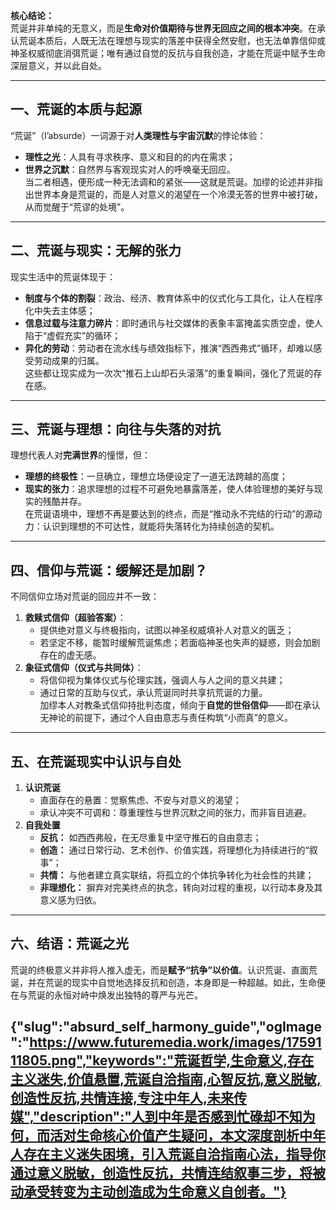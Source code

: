 **核心结论：**  
荒诞并非单纯的无意义，而是**生命对价值期待与世界无回应之间的根本冲突**。在承认荒诞本质后，人既无法在理想与现实的落差中获得全然安慰，也无法单靠信仰或神圣权威彻底消弭荒诞；唯有通过自觉的反抗与自我创造，才能在荒诞中赋予生命深层意义，并以此自处。

***

## 一、荒诞的本质与起源  
“荒诞”（l’absurde）一词源于对**人类理性与宇宙沉默**的悖论体验：  
- **理性之光**：人具有寻求秩序、意义和目的的内在需求；  
- **世界之沉默**：自然界与客观现实对人的呼唤毫无回应。  
当二者相遇，便形成一种无法调和的紧张——这就是荒诞。加缪的论述并非指出世界本身是荒诞的，而是人对意义的渴望在一个冷漠无答的世界中被打破，从而觉醒于“荒谬的处境”。

***

## 二、荒诞与现实：无解的张力  
现实生活中的荒诞体现于：  
- **制度与个体的割裂**：政治、经济、教育体系中的仪式化与工具化，让人在程序化中失去主体感；  
- **信息过载与注意力碎片**：即时通讯与社交媒体的表象丰富掩盖实质空虚，使人陷于“虚假充实”的循环；  
- **异化的劳动**：劳动者在流水线与绩效指标下，推演“西西弗式”循环，却难以感受劳动成果的归属。  
这些都让现实成为一次次“推石上山却石头滚落”的重复瞬间，强化了荒诞的存在感。

***

## 三、荒诞与理想：向往与失落的对抗  
理想代表人对**完满世界**的憧憬，但：  
- **理想的终极性**：一旦确立，理想立场便设定了一道无法跨越的高度；  
- **现实的张力**：追求理想的过程不可避免地暴露落差，使人体验理想的美好与现实的残酷并存。  
在荒诞语境中，理想不再是要达到的终点，而是“推动永不完结的行动”的源动力：认识到理想的不可达性，就能将失落转化为持续创造的契机。

***

## 四、信仰与荒诞：缓解还是加剧？  
不同信仰立场对荒诞的回应并不一致：  
1. **救赎式信仰（超验答案）**：  
   - 提供绝对意义与终极指向，试图以神圣权威填补人对意义的匮乏；  
   - 若坚定不移，能暂时缓解荒诞焦虑；若面临神圣也失声的疑惑，则会加剧存在的虚无感。  
2. **象征式信仰（仪式与共同体）**：  
   - 将信仰视为集体仪式与伦理实践，强调人与人之间的意义共建；  
   - 通过日常的互助与仪式，承认荒诞同时共享抗荒诞的力量。  
加缪本人对教条式信仰持批判态度，倾向于**自觉的世俗信仰**——即在承认无神论的前提下，通过个人自由意志与责任构筑“小而真”的意义。

***

## 五、在荒诞现实中认识与自处  
1. **认识荒诞**  
   - 直面存在的悬置：觉察焦虑、不安与对意义的渴望；  
   - 承认冲突不可调和：尊重理性与世界沉默之间的张力，而非盲目逃避。  
2. **自我处置**  
   - **反抗：** 如西西弗般，在无尽重复中坚守推石的自由意志；  
   - **创造：** 通过日常行动、艺术创作、价值实践，将理想化为持续进行的“叙事”；  
   - **共情：** 与他者建立真实联结，将孤立的个体抗争转化为社会性的共建；  
   - **非理想化：** 摒弃对完美终点的执念，转向对过程的重视，以行动本身及其意义感为归依。

***

## 六、结语：荒诞之光  
荒诞的终极意义并非将人推入虚无，而是**赋予“抗争”以价值**。认识荒诞、直面荒诞，并在荒诞的现实中自觉地选择反抗和创造，本身即是一种超越。如此，生命便在与荒诞的永恒对峙中焕发出独特的尊严与光芒。
## {"slug":"absurd_self_harmony_guide","ogImage":"https://www.futuremedia.work/images/1759111805.png","keywords":"荒诞哲学,生命意义,存在主义迷失,价值悬置,荒诞自洽指南,心智反抗,意义脱敏,创造性反抗,共情连接,专注中年人,未来传媒","description":"人到中年是否感到忙碌却不知为何，而活对生命核心价值产生疑问，本文深度剖析中年人存在主义迷失困境，引入荒诞自洽指南心法，指导你通过意义脱敏，创造性反抗，共情连结叙事三步，将被动承受转变为主动创造成为生命意义自创者。"}